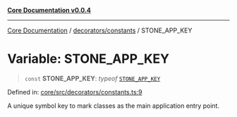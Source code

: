 [**Core Documentation v0.0.4**](../../../README.md)

***

[Core Documentation](../../../modules.md) / [decorators/constants](../README.md) / STONE\_APP\_KEY

# Variable: STONE\_APP\_KEY

> `const` **STONE\_APP\_KEY**: *typeof* [`STONE_APP_KEY`](STONE_APP_KEY.md)

Defined in: [core/src/decorators/constants.ts:9](https://github.com/stonemjs/core/blob/2adc2da4c7e3b5a9f593c198ba7e8ad639651777/src/decorators/constants.ts#L9)

A unique symbol key to mark classes as the main application entry point.

